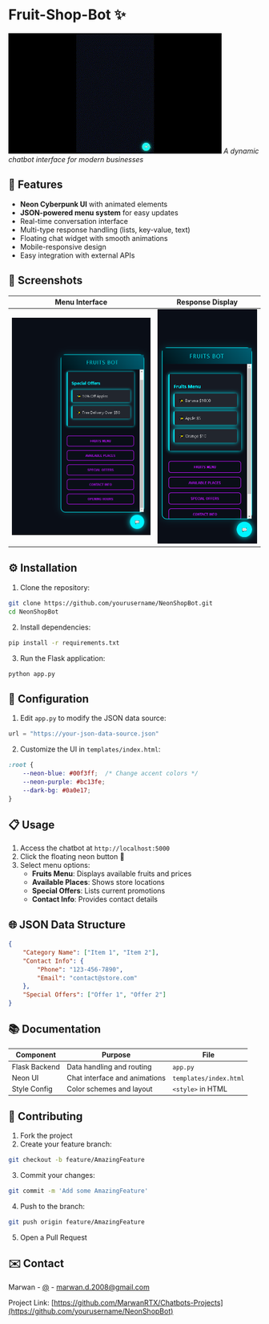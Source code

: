 # Fruit-Shop-Bot :sparkles:

![NeonShopBot Demo](https://raw.githubusercontent.com/MarwanRTX/Chatbots-Projects/main/chatbotgif.gif)
*A dynamic chatbot interface for modern businesses*

## 🚀 Features
- **Neon Cyberpunk UI** with animated elements
- **JSON-powered menu system** for easy updates
- Real-time conversation interface
- Multi-type response handling (lists, key-value, text)
- Floating chat widget with smooth animations
- Mobile-responsive design
- Easy integration with external APIs

## 📸 Screenshots
| Menu Interface | Response Display |
|----------------|------------------|
| ![Menu](https://raw.githubusercontent.com/MarwanRTX/Chatbots-Projects/main/chat.png) | ![Response](https://raw.githubusercontent.com/MarwanRTX/Chatbots-Projects/main/chat3.png) |

## ⚙️ Installation
1. Clone the repository:
```bash
git clone https://github.com/yourusername/NeonShopBot.git
cd NeonShopBot
```

2. Install dependencies:
```bash
pip install -r requirements.txt
```

3. Run the Flask application:
```bash
python app.py
```

## 🔧 Configuration
1. Edit `app.py` to modify the JSON data source:
```python
url = "https://your-json-data-source.json"
```

2. Customize the UI in `templates/index.html`:
```css
:root {
    --neon-blue: #00f3ff;  /* Change accent colors */
    --neon-purple: #bc13fe;
    --dark-bg: #0a0e17;
}
```

## 📋 Usage
1. Access the chatbot at `http://localhost:5000`
2. Click the floating neon button 💬
3. Select menu options:
   - **Fruits Menu**: Displays available fruits and prices
   - **Available Places**: Shows store locations
   - **Special Offers**: Lists current promotions
   - **Contact Info**: Provides contact details

## 🌐 JSON Data Structure
```json
{
    "Category Name": ["Item 1", "Item 2"],
    "Contact Info": {
        "Phone": "123-456-7890",
        "Email": "contact@store.com"
    },
    "Special Offers": ["Offer 1", "Offer 2"]
}
```

## 📚 Documentation
| Component       | Purpose                          | File                 |
|-----------------|----------------------------------|----------------------|
| Flask Backend   | Data handling and routing        | `app.py`             |
| Neon UI         | Chat interface and animations    | `templates/index.html` |
| Style Config    | Color schemes and layout         | `<style>` in HTML    |

## 🤝 Contributing
1. Fork the project
2. Create your feature branch:
```bash
git checkout -b feature/AmazingFeature
```
3. Commit your changes:
```bash
git commit -m 'Add some AmazingFeature'
```
4. Push to the branch:
```bash
git push origin feature/AmazingFeature
```
5. Open a Pull Request

## ✉️ Contact
Marwan - [@](https://www.linkedin.com/in/marwan-mostafa-712192212/) - marwan.d.2008@gmail.com

Project Link: [https://github.com/MarwanRTX/Chatbots-Projects](https://github.com/yourusername/NeonShopBot)

